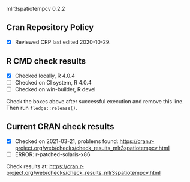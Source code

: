 mlr3spatiotempcv 0.2.2

## Cran Repository Policy

- [x] Reviewed CRP last edited 2020-10-29.

## R CMD check results

- [x] Checked locally, R 4.0.4
- [ ] Checked on CI system, R 4.0.4
- [ ] Checked on win-builder, R devel

Check the boxes above after successful execution and remove this line. Then run `fledge::release()`.

## Current CRAN check results

- [x] Checked on 2021-03-21, problems found: https://cran.r-project.org/web/checks/check_results_mlr3spatiotempcv.html
- [ ] ERROR: r-patched-solaris-x86

Check results at: https://cran.r-project.org/web/checks/check_results_mlr3spatiotempcv.html
